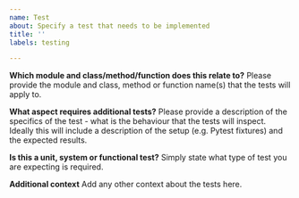 ```yaml
---
name: Test
about: Specify a test that needs to be implemented
title: ''
labels: testing

---
```


**Which module and class/method/function does this relate to?**
Please provide the module and class, method or function name(s) that the tests will apply to.

**What aspect requires additional tests?**
Please provide a description of the specifics of the test - what is the behaviour that the tests will inspect.  Ideally this will include a description of the setup (e.g. Pytest fixtures) and the expected results.

**Is this a unit, system or functional test?**
Simply state what type of test you are expecting is required.

**Additional context**
Add any other context about the tests here.
